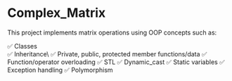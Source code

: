 # Complex_Matrix

This project implements matrix operations using OOP concepts such as:

:white_check_mark: Classes\
:white_check_mark: Inheritance\ 
:white_check_mark: Private, public, protected member functions/data
:white_check_mark: Function/operator overloading
:white_check_mark: STL
:white_check_mark: Dynamic_cast 
:white_check_mark: Static variables 
:white_check_mark: Exception handling
:white_check_mark: Polymorphism
